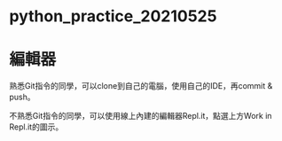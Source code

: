 # python_practice_20210525

# 編輯器

熟悉Git指令的同學，可以clone到自己的電腦，使用自己的IDE，再commit & push。

不熟悉Git指令的同學，可以使用線上內建的編輯器Repl.it，點選上方Work in Repl.it的圖示。


